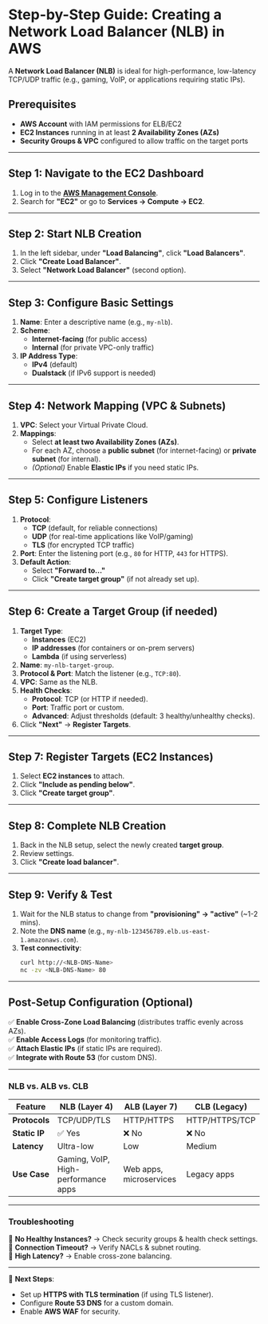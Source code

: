 # **Step-by-Step Guide: Creating a Network Load Balancer (NLB) in AWS**  

A **Network Load Balancer (NLB)** is ideal for high-performance, low-latency TCP/UDP traffic (e.g., gaming, VoIP, or applications requiring static IPs).  

## **Prerequisites**  
- **AWS Account** with IAM permissions for ELB/EC2  
- **EC2 Instances** running in at least **2 Availability Zones (AZs)**  
- **Security Groups & VPC** configured to allow traffic on the target ports  

---

## **Step 1: Navigate to the EC2 Dashboard**  
1. Log in to the **[AWS Management Console](https://aws.amazon.com/)**.  
2. Search for **"EC2"** or go to **Services → Compute → EC2**.  

---

## **Step 2: Start NLB Creation**  
1. In the left sidebar, under **"Load Balancing"**, click **"Load Balancers"**.  
2. Click **"Create Load Balancer"**.  
3. Select **"Network Load Balancer"** (second option).  

---

## **Step 3: Configure Basic Settings**  
1. **Name**: Enter a descriptive name (e.g., `my-nlb`).  
2. **Scheme**:  
   - **Internet-facing** (for public access)  
   - **Internal** (for private VPC-only traffic)  
3. **IP Address Type**:  
   - **IPv4** (default)  
   - **Dualstack** (if IPv6 support is needed)  

---

## **Step 4: Network Mapping (VPC & Subnets)**  
1. **VPC**: Select your Virtual Private Cloud.  
2. **Mappings**:  
   - Select **at least two Availability Zones (AZs)**.  
   - For each AZ, choose a **public subnet** (for internet-facing) or **private subnet** (for internal).  
   - *(Optional)* Enable **Elastic IPs** if you need static IPs.  

---

## **Step 5: Configure Listeners**  
1. **Protocol**:  
   - **TCP** (default, for reliable connections)  
   - **UDP** (for real-time applications like VoIP/gaming)  
   - **TLS** (for encrypted TCP traffic)  
2. **Port**: Enter the listening port (e.g., `80` for HTTP, `443` for HTTPS).  
3. **Default Action**:  
   - Select **"Forward to..."**  
   - Click **"Create target group"** (if not already set up).  

---

## **Step 6: Create a Target Group (if needed)**  
1. **Target Type**:  
   - **Instances** (EC2)  
   - **IP addresses** (for containers or on-prem servers)  
   - **Lambda** (if using serverless)  
2. **Name**: `my-nlb-target-group`.  
3. **Protocol & Port**: Match the listener (e.g., `TCP:80`).  
4. **VPC**: Same as the NLB.  
5. **Health Checks**:  
   - **Protocol**: TCP (or HTTP if needed).  
   - **Port**: Traffic port or custom.  
   - **Advanced**: Adjust thresholds (default: 3 healthy/unhealthy checks).  
6. Click **"Next"** → **Register Targets**.  

---

## **Step 7: Register Targets (EC2 Instances)**  
1. Select **EC2 instances** to attach.  
2. Click **"Include as pending below"**.  
3. Click **"Create target group"**.  

---

## **Step 8: Complete NLB Creation**  
1. Back in the NLB setup, select the newly created **target group**.  
2. Review settings.  
3. Click **"Create load balancer"**.  

---

## **Step 9: Verify & Test**  
1. Wait for the NLB status to change from **"provisioning" → "active"** (~1-2 mins).  
2. Note the **DNS name** (e.g., `my-nlb-123456789.elb.us-east-1.amazonaws.com`).  
3. **Test connectivity**:  
   ```bash
   curl http://<NLB-DNS-Name>
   nc -zv <NLB-DNS-Name> 80
   ```

---

## **Post-Setup Configuration (Optional)**  
✅ **Enable Cross-Zone Load Balancing** (distributes traffic evenly across AZs).  
✅ **Enable Access Logs** (for monitoring traffic).  
✅ **Attach Elastic IPs** (if static IPs are required).  
✅ **Integrate with Route 53** (for custom DNS).  

---

### **NLB vs. ALB vs. CLB**  
| Feature          | NLB (Layer 4) | ALB (Layer 7) | CLB (Legacy) |
|------------------|--------------|--------------|-------------|
| **Protocols**    | TCP/UDP/TLS  | HTTP/HTTPS   | HTTP/HTTPS/TCP |
| **Static IP**    | ✅ Yes       | ❌ No        | ❌ No       |
| **Latency**      | Ultra-low    | Low          | Medium      |
| **Use Case**     | Gaming, VoIP, High-performance apps | Web apps, microservices | Legacy apps |

---

### **Troubleshooting**  
🔹 **No Healthy Instances?** → Check security groups & health check settings.  
🔹 **Connection Timeout?** → Verify NACLs & subnet routing.  
🔹 **High Latency?** → Enable cross-zone balancing.  

---

🚀 **Next Steps**:  
- Set up **HTTPS with TLS termination** (if using TLS listener).  
- Configure **Route 53 DNS** for a custom domain.  
- Enable **AWS WAF** for security.  
